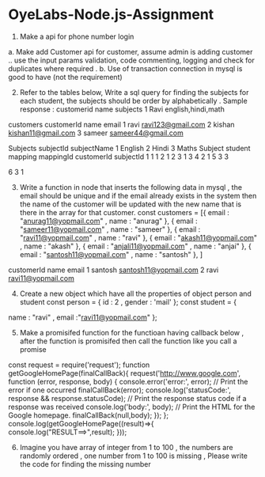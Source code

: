 # OyeLabs-Node.js-Assignment

1. Make a api for phone number login

a. Make add Customer api for customer, assume admin is adding customer ..
use the input params validation, code commenting, logging and check for
duplicates where required .
b. Use of transaction connection in mysql is good to have (not the requirement)

2. Refer to the tables below, Write a sql query for finding the subjects for each
student, the subjects should be order by alphabetically .
Sample response :
customerid name subjects
1 Ravi english,hindi,math

customers
customerId name email
1 ravi ravi123@gmail.com
2 kishan kishan11@gmail.com
3 sameer sameer44@gmail.com

Subjects
subjectId subjectName
1 English
2 Hindi
3 Maths
Subject student mapping
mappingId customerId subjectId
1 1 1
2 1 2
3 1 3
4 2 1
5 3 3

6 3 1


3. Write a function in node that inserts the following data in mysql , the email should
be unique and if the email already exists in the system then the name of the customer
will be updated with the new name that is there in the array for that customer.
const customers = [{
email : "anurag11@yopmail.com" ,
name : "anurag"
},
{
email : "sameer11@yopmail.com" ,
name : "sameer"
},
{
email : "ravi11@yopmail.com" ,
name : "ravi"
},
{
email : "akash11@yopmail.com" ,
name : "akash"
},
{
email : "anjali11@yopmail.com" ,
name : "anjai"
},
{
email : "santosh11@yopmail.com" ,
name : "santosh"
},
]

customerId name email
1 santosh santosh11@yopmail.com
2 ravi ravi11@yopmail.com



4. Create a new object which have all the properties of object person and student
const person = {
id : 2 ,
gender : 'mail'
};
const student = {

name : "ravi" ,
email :"ravi11@yopmail.com"
};


5. Make a promisifed function for the functioan having callback below , after the
function is promisifed then call the function like you call a promise

const request = require('request');
function getGoogleHomePage(finalCallBack){
request('http://www.google.com', function (error, response, body) {
console.error('error:', error); // Print the error if one occurred
finalCallBack(error);
console.log('statusCode:', response && response.statusCode); // Print the response status
code if a response was received
console.log('body:', body); // Print the HTML for the Google homepage.
finalCallBack(null,body);
});
};
console.log(getGoogleHomePage((result)=>{
console.log("RESULT==>",result);
}));


6. Imagine you have array of integer from 1 to 100 , the numbers are randomly ordered
, one number from 1 to 100 is missing , Please write the code for finding the missing number
